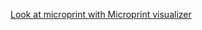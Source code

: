 [Look at microprint with Microprint visualizer](https://alphasteam.github.io/microprint-visualizer/?url=https://api.github.com/repos/AlphaSteam/GHuPrintGen/contents/Examples/With-custom-rules/custom_microprint_name.svg&ref=refs/heads/integrate_uPrintGen)